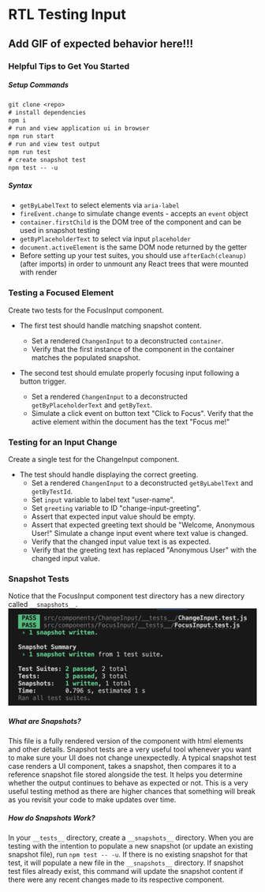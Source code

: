 # RTL Testing Input

## Add GIF of expected behavior here!!!

### Helpful Tips to Get You Started

##### Setup Commands
```
git clone <repo>
# install dependencies
npm i
# run and view application ui in browser
npm run start
# run and view test output 
npm run test
# create snapshot test
npm test -- -u
```

##### Syntax
- `getByLabelText` to select elements via `aria-label`
- `fireEvent.change` to simulate change events - accepts an `event` object
- `container.firstChild` is the DOM tree of the component and can be used in snapshot testing
- `getByPlaceholderText` to select via input `placeholder`
- `document.activeElement` is the same DOM node returned by the getter
- Before setting up your test suites, you should use `afterEach(cleanup)` (after imports) in order to unmount any React trees that were mounted with render

### Testing a Focused Element
Create two tests for the FocusInput component.

- The first test should handle matching snapshot content. 
  - Set a rendered `ChangenInput` to a deconstructed `container`. 
  - Verify that the first instance of the component in the container matches the populated snapshot.

- The second test should emulate properly focusing input following a button trigger. 
  - Set a rendered `ChangenInput` to a deconstructed `getByPlaceholderText` and `getByText`.
  - Simulate a click event on button text "Click to Focus". Verify that the active element within the document has the text "Focus me!"

### Testing for an Input Change
Create a single test for the ChangeInput component. 

- The test should handle displaying the correct greeting. 
  - Set a rendered `ChangenInput` to a deconstructed `getByLabelText` and `getByTestId`.
  - Set `input` variable to label text "user-name".
  - Set `greeting` variable to ID "change-input-greeting". 
  - Assert that expected input value should be empty. 
  - Assert that expected greeting text should be "Welcome, Anonymous User!" Simulate a change input event where text value is changed. 
  - Verify that the changed input value text is as expected. 
  - Verify that the greeting text has replaced "Anonymous User" with the changed input value.

### Snapshot Tests
Notice that the FocusInput component test directory has a new directory called `__snapshots__`.
![Snapshot Creation Screenshot](./src/snapshot_creation_screenshot.png)

##### What are Snapshots?
This file is a fully rendered version of the component with html elements and other details. Snapshot tests are a very useful tool whenever you want to make sure your UI does not change unexpectedly. A typical snapshot test case renders a UI component, takes a snapshot, then compares it to a reference snapshot file stored alongside the test. It helps you determine whether the output continues to behave as expected or not. This is a very useful testing method as there are higher chances that something will break as you revisit your code to make updates over time.

##### How do Snapshots Work?
In your `__tests__` directory, create a `__snapshots__` directory. When you are testing with the intention to populate a new snapshot (or update an existing snapshot file), run `npm test -- -u`. If there is no existing snapshot for that test, it will populate a new file in the `__snapshots__` directory. If snapshot test files already exist, this command will update the snapshot content if there were any recent changes made to its respective component.
